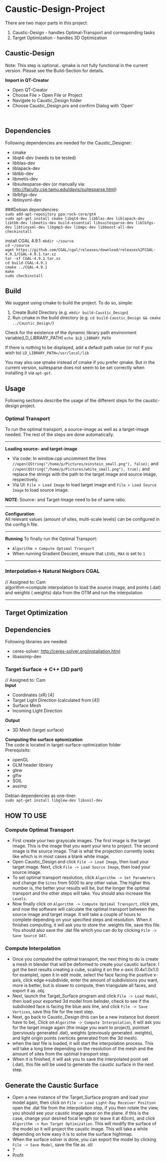 # Caustic-Design-Project

There are two major parts in this project. 

 1.  Caustic-Design - handles Optimal-Transport and corresponding tasks
 2.  Target Optimization - handles 3D Optimization


## Caustic-Design

Note: This step is optional.. qmake is not fully functional in the current version. Please see the Build-Section for details.

<b>Import in QT-Creator</b>
 *  Open QT-Creator
 *  Choose File > Open File or Project 
 *  Navigate to Caustic_Design folder
 *  Choose Caustic_Design.pro and confirm Dialog with 'Open'
<br>

## Dependencies

Following dependencies are needed for the Caustic_Designer:<br>

 *  cmake
 *  libqt4-dev (needs to be tested)
 *  libblas-dev
 *  liblapack-dev
 *  libtbb-dev
 *  libmetis-dev
 *  libsuitesparse-dev (or manually via: http://faculty.cse.tamu.edu/davis/suitesparse.html)
 *  liblbfgs-dev
 *  libtinyxml-dev

###Debian dependencies:<br>
`sudo add-apt-repository ppa:rock-core/qt4` <br>
`sudo apt-get install cmake libqt4-dev libblas-dev liblapack-dev libtbb-dev libmetis-dev build-essential libsuitesparse-dev liblbfgs-dev libtinyxml-dev libgmp3-dev libmpc-dev libboost-all-dev checkinstall`

install CGAL 4.9.1:
`mkdir ~/source` <br>
`cd ~/source` <br>
`wget https://github.com/CGAL/cgal/releases/download/releases%2FCGAL-4.9.1/CGAL-4.9.1.tar.xz` <br>
`tar -xf CGAL-4.9.1.tar.xz` <br>
`cd build-CGAL-4.9.1` <br>
`cmake ../CGAL-4.9.1` <br>
`make` <br>
`sudo checkinstall` <br>


## Build
We suggest using cmake to build the project. To do so, simple:

 1.  Create Build Directory (e.g. `mkdir build-Caustic_Design`)
 2.  Run cmake in the build directory (e.g. `cd build-Caustic_Design && cmake ../Caustic_Design/`)
 
Check for the existence of the dynamic library path environment variable(LD_LIBRARY_PATH)
`echo $LD_LIBRARY_PATH`

If there is nothing to be displayed, add a default path value (or not if you wish to)
`LD_LIBRARY_PATH=/usr/local/lib`


You may also use qmake instead of cmake if you prefer qmake. But in the current version, suitesparse does not seem to be set correctly when installing it via `apt-get`.


## Usage

Following sections describe the usage of the different steps for the caustic-design project.

### Optimal Transport

To run the optimal transport, a source-image as well as a target-image needed. The rest of the steps are done automatically.<br>

----------

<b>Loading source- and target-image</b><br>
 *  Via code:  In window.cpp uncomment the lines `//open(QString("/home/p/Pictures/einstein_small.png"), false);` and `//open(QString("/home/p/Pictures/white_small.png"), true);` and replace the strings with the path to the target image and source image, respectively.
 *  Via UI: `File > Load Image` to load target image and `File > Load Source Image` to load source image.

<b>NOTE</b>: Source- and Target-Image need to be of same ratio.

---------

<b>Configuration</b><br>
All relevant values (amount of sites, multi-scale levels) can be configured in the config.h file.

---------

<b>Running</b>
To finally run the Optimal Transport: 
 *  `Algorithm > Compute Optimal Transport`
 *  When running Gradient Descent, ensure that `LEVEL_MAX` is set to `1`


------

### Interpolation-> Natural Neigbors CGAL 
// Assigned to: Cam<br>
algorithm->compute interpolation to load the source image, and points (.dat) and weights (.weights) data from the OTM and run the interpolation

------

## Target Optimization

## Dependencies
Following libraries are needed:

 *  ceres-solver: http://ceres-solver.org/installation.html
 *  libassimp-dev

### Target Surface -> C++ (3D part) 
// Assigned to: Cam<br>
<b>Input</b>
 *  Coordinates (xR) [4]
 *  Target Light Direction (calculated from [4])
 *  Surface Mesh
 *  Incoming Light Direction

<b>Output</b>
 *  3D Mesh (target surface) 

<b>Computing the surface optomization</b><br />
The code is located in target-surface-optimization folder<br>
Prerequisits:<br>
 *  openGL
 *  GLM header librairy
 *  glew
 *  glfw
 * SOIL
 * assimp

Debian dependencies as one-liner:<br>
`sudo apt-get install libglew-dev libsoil-dev`
<br>

## HOW TO USE
### Compute Optimal Transport
- First create your two grayscale images. The first image is the target image. This is the image that you want your lens to project. The second image is the source image. That is what the projection currently looks like which is in most cases a blank white image.
- Open Caustic_Design and click `File -> Load Image`, then load your target image. Next, click `File -> Load Source Image`, then load your source image.
- To set optimal transport resolution, click `Algorithm -> Set Parameters` and change the `Sites` from 5000 to any other value. The higher this number is, the better your results will be, but the longer the optimal transport and the other steps will take. You should also increase the `Levels`.
- Now finally click on `Algorithm -> Compute Optimal Transport`, click yes, and now the software will calculate the optimal transport between the source image and target image. It will take a couple of hours to complete depending on your specified steps and resolution. When it finishes computing, it will ask you to store the .weights file, save this file. You should also save the .dat file which you can do by clicking `File -> Save Source DAT`.

### Compute Interpolation
- Once you computed the optimal transport, the next thing to do is create a mesh in blender that will be deformed to create your caustic surface. I got the best results creating a cube, scaling it on the x-axis (0.4x1.0x1.0 for example), open it in edit mode, select the face facing the positive x-axis, click edge->subdivide, enter the amount of subdivisions you want, more is better, but is slower to compute, then triangulate all faces, and export it as .obj.
- Next, launch the Target_Surface program and click `File -> Load Model`, then load your exported 3d model from belnder, check to see if the subdivided face is facing the blue axis line, and click `File -> Save Vertices`, save this file for the next step.
- Next, go back to Caustic_Design (this can be a new instance but doesnt have to be), Click on `Algorithm -> Compute Interpolation`, it will ask you for the target image again (the image you want to project), pointset (perviously generated .dat), weights (previously generated .weights), and light origin points (vertices generated from the 3d mesh).
- when the last file is loaded, it will start the interpolation process. This will take a long time depending on the resolution of the mesh and the amount of sites from the optimal transport step.
- When it is finished, it will ask you to save the interpolated point set (.dat), this file will be used to generate the caustic surface in the next step.

## Generate the Caustic Surface
- Open a new instance of the Target_Surface program and load your model again, then click on `File -> Load Light-Ray Receiver Position` open the .dat file from the interpolation step, if you then rotate the view, you should see your caustic image apear on the plane. if this is the case, change your desired focal length (or leave it at 40cm), and click `Algorithm -> Run Target Optimization`. This will modify the surface of the model so it will project the caustic image. This will take a while depending on how easy it is to solve the surface hightmap.
- When the surface solver is done, you can export the model by clicking `File -> Save Model`, save the file as .stl
- ?
- Profit
